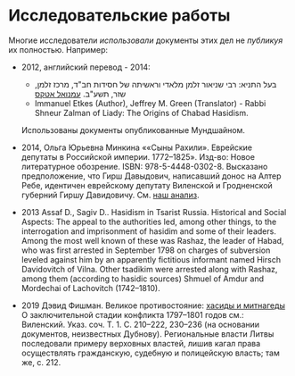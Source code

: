 # Исследовательские работы #

Многие исследователи _использовали_ документы этих дел не _публикуя_ их полностью.
Например:

- 2012, английский перевод - 2014:
  -   ,בעל התניא: רבי שניאור זלמן מלאדי וראשיתה של חסידות חב"ד, מרכז זלמן שזר, תשע"ב.  [עמנואל אטקס](https://he.wikipedia.org/wiki/%D7%A2%D7%9E%D7%A0%D7%95%D7%90%D7%9C_%D7%90%D7%98%D7%A7%D7%A1)
  - Immanuel Etkes (Author), Jeffrey M. Green (Translator) - Rabbi Shneur Zalman of Liady: The Origins of Chabad
 Hasidism.
 
  Использованы документы опубликованные Мундшайном. 

- 2014, Ольга Юрьевна Минкина ««Сыны Рахили». Еврейские депутаты в Российской империи. 1772–1825».
  Изд-во: Новое литературное обозрение. ISBN: 978-5-4448-0302-8.
  Высказано предположение, что Гирш Давыдович, написавший донос на Алтер Ребе, идентичен еврейскому
  депутату Виленской и Гродненской губерний Гиршу Давидовичу.
  См. <a href="/notes/Гирша_Давыдовичъ.html" target="namesViewer">наш анализ</a>.

- 2013 Assaf D., Sagiv D.. Hasidism in Tsarist Russia. Historical and Social Aspects:
  The appeal to the authorities led, among other things, to the interrogation
  and imprisonment of hasidim and some of their leaders. Among the most
  well known of these was Rashaz, the leader of Habad, who was first arrested
  in September 1798 on charges of subversion leveled against him by an apparently
  fictitious informant named Hirsch Davidovitch of Vilna. Other tsadikim
  were arrested along with Rashaz, among them (according to hasidic sources)
  Shmuel of Amdur and Mordechai of Lachovitch (1742–1810).
  
- 2019 Дэвид Фишман. Великое противостояние: [хасиды и митнагеды](https://lechaim.ru/academy/hasidy-i-mitnagedy/?fbclid=IwAR0UK4KaZ1t_5zWUD2EDDfBQWrBStiK5gUtAGDRB1aS8V8-3Qi-az_8qoA8)
  О заключительной стадии конфликта 1797–1801 годов см.: Виленский. Указ. соч. Т. 1.
  С. 210–222, 230–236 (на основании документов, неизвестных Дубнову).
  Региональные власти Литвы последовали примеру верховных властей,
  лишив кагал права осуществлять гражданскую, судебную и полицейскую власть; там же, с. 212.
